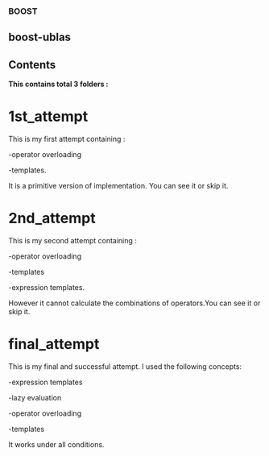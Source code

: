 ### BOOST
## boost-ublas

## Contents

**This contains total 3 folders :**

# 1st_attempt

This is my first attempt containing :

   -operator overloading 
   
   -templates.
 
It is a primitive version of implementation. You can see it or skip it.

# 2nd_attempt

This is my second attempt containing :

   -operator overloading
   
   -templates 
   
   -expression templates.
   

However it cannot calculate the combinations of operators.You can see it or skip it.


# final_attempt

This is my final and successful attempt. I used the following concepts:
   
   -expression templates
   
   -lazy evaluation 
   
   -operator overloading
   
   -templates 
   
   
It works under all conditions.
